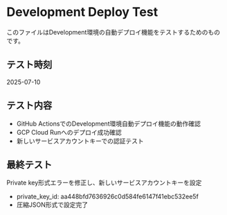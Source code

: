 # Development Deploy Test

このファイルはDevelopment環境の自動デプロイ機能をテストするためのものです。

## テスト時刻
2025-07-10

## テスト内容
- GitHub ActionsでのDevelopment環境自動デプロイ機能の動作確認
- GCP Cloud Runへのデプロイ成功確認
- 新しいサービスアカウントキーでの認証テスト

## 最終テスト
Private key形式エラーを修正し、新しいサービスアカウントキーを設定
- private_key_id: aa448bfd7636926c0d584fe6147f41ebc532ee5f
- 圧縮JSON形式で設定完了